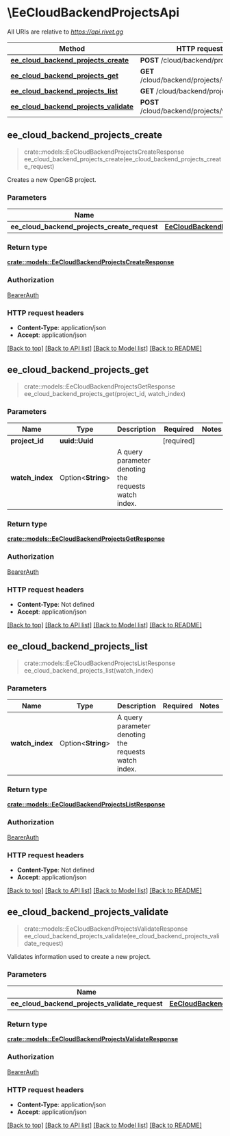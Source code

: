 # \EeCloudBackendProjectsApi

All URIs are relative to *https://api.rivet.gg*

Method | HTTP request | Description
------------- | ------------- | -------------
[**ee_cloud_backend_projects_create**](EeCloudBackendProjectsApi.md#ee_cloud_backend_projects_create) | **POST** /cloud/backend/projects | 
[**ee_cloud_backend_projects_get**](EeCloudBackendProjectsApi.md#ee_cloud_backend_projects_get) | **GET** /cloud/backend/projects/{project_id} | 
[**ee_cloud_backend_projects_list**](EeCloudBackendProjectsApi.md#ee_cloud_backend_projects_list) | **GET** /cloud/backend/projects | 
[**ee_cloud_backend_projects_validate**](EeCloudBackendProjectsApi.md#ee_cloud_backend_projects_validate) | **POST** /cloud/backend/projects/validate | 



## ee_cloud_backend_projects_create

> crate::models::EeCloudBackendProjectsCreateResponse ee_cloud_backend_projects_create(ee_cloud_backend_projects_create_request)


Creates a new OpenGB project.

### Parameters


Name | Type | Description  | Required | Notes
------------- | ------------- | ------------- | ------------- | -------------
**ee_cloud_backend_projects_create_request** | [**EeCloudBackendProjectsCreateRequest**](EeCloudBackendProjectsCreateRequest.md) |  | [required] |

### Return type

[**crate::models::EeCloudBackendProjectsCreateResponse**](EeCloudBackendProjectsCreateResponse.md)

### Authorization

[BearerAuth](../README.md#BearerAuth)

### HTTP request headers

- **Content-Type**: application/json
- **Accept**: application/json

[[Back to top]](#) [[Back to API list]](../README.md#documentation-for-api-endpoints) [[Back to Model list]](../README.md#documentation-for-models) [[Back to README]](../README.md)


## ee_cloud_backend_projects_get

> crate::models::EeCloudBackendProjectsGetResponse ee_cloud_backend_projects_get(project_id, watch_index)


### Parameters


Name | Type | Description  | Required | Notes
------------- | ------------- | ------------- | ------------- | -------------
**project_id** | **uuid::Uuid** |  | [required] |
**watch_index** | Option<**String**> | A query parameter denoting the requests watch index. |  |

### Return type

[**crate::models::EeCloudBackendProjectsGetResponse**](EeCloudBackendProjectsGetResponse.md)

### Authorization

[BearerAuth](../README.md#BearerAuth)

### HTTP request headers

- **Content-Type**: Not defined
- **Accept**: application/json

[[Back to top]](#) [[Back to API list]](../README.md#documentation-for-api-endpoints) [[Back to Model list]](../README.md#documentation-for-models) [[Back to README]](../README.md)


## ee_cloud_backend_projects_list

> crate::models::EeCloudBackendProjectsListResponse ee_cloud_backend_projects_list(watch_index)


### Parameters


Name | Type | Description  | Required | Notes
------------- | ------------- | ------------- | ------------- | -------------
**watch_index** | Option<**String**> | A query parameter denoting the requests watch index. |  |

### Return type

[**crate::models::EeCloudBackendProjectsListResponse**](EeCloudBackendProjectsListResponse.md)

### Authorization

[BearerAuth](../README.md#BearerAuth)

### HTTP request headers

- **Content-Type**: Not defined
- **Accept**: application/json

[[Back to top]](#) [[Back to API list]](../README.md#documentation-for-api-endpoints) [[Back to Model list]](../README.md#documentation-for-models) [[Back to README]](../README.md)


## ee_cloud_backend_projects_validate

> crate::models::EeCloudBackendProjectsValidateResponse ee_cloud_backend_projects_validate(ee_cloud_backend_projects_validate_request)


Validates information used to create a new project.

### Parameters


Name | Type | Description  | Required | Notes
------------- | ------------- | ------------- | ------------- | -------------
**ee_cloud_backend_projects_validate_request** | [**EeCloudBackendProjectsValidateRequest**](EeCloudBackendProjectsValidateRequest.md) |  | [required] |

### Return type

[**crate::models::EeCloudBackendProjectsValidateResponse**](EeCloudBackendProjectsValidateResponse.md)

### Authorization

[BearerAuth](../README.md#BearerAuth)

### HTTP request headers

- **Content-Type**: application/json
- **Accept**: application/json

[[Back to top]](#) [[Back to API list]](../README.md#documentation-for-api-endpoints) [[Back to Model list]](../README.md#documentation-for-models) [[Back to README]](../README.md)

